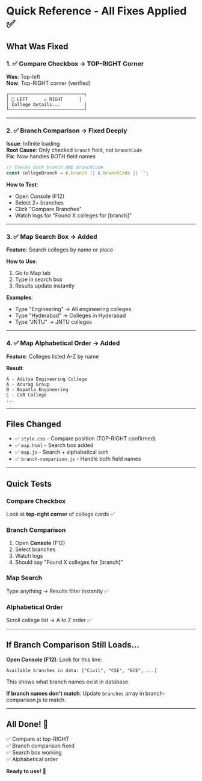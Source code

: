 # Quick Reference - All Fixes Applied ✅

## What Was Fixed

### 1. ✅ Compare Checkbox → TOP-RIGHT Corner
**Was**: Top-left  
**Now**: Top-RIGHT corner (verified)

```
┌────────────────────────────┐
│ 📍 LEFT      ☑️ RIGHT      │
│ College Details...         │
└────────────────────────────┘
```

---

### 2. ✅ Branch Comparison → Fixed Deeply
**Issue**: Infinite loading  
**Root Cause**: Only checked `branch` field, not `branchCode`  
**Fix**: Now handles BOTH field names

```javascript
// Checks both branch AND branchCode
const collegeBranch = c.branch || c.branchCode || '';
```

**How to Test**:
- Open Console (F12)
- Select 2+ branches
- Click "Compare Branches"
- Watch logs for "Found X colleges for [branch]"

---

### 3. ✅ Map Search Box → Added
**Feature**: Search colleges by name or place

**How to Use**:
1. Go to Map tab
2. Type in search box
3. Results update instantly

**Examples**:
- Type "Engineering" → All engineering colleges
- Type "Hyderabad" → Colleges in Hyderabad
- Type "JNTU" → JNTU colleges

---

### 4. ✅ Map Alphabetical Order → Added
**Feature**: Colleges listed A-Z by name

**Result**:
```
A - Aditya Engineering College
A - Anurag Group
B - Bapatla Engineering
C - CVR College
...
```

---

## Files Changed

- ✅ `style.css` - Compare position (TOP-RIGHT confirmed)
- ✅ `map.html` - Search box added
- ✅ `map.js` - Search + alphabetical sort
- ✅ `branch-comparison.js` - Handle both field names

---

## Quick Tests

### Compare Checkbox
Look at **top-right corner** of college cards ✅

### Branch Comparison
1. Open **Console** (F12)
2. Select branches
3. Watch logs
4. Should say "Found X colleges for [branch]"

### Map Search
Type anything → Results filter instantly ✅

### Alphabetical Order
Scroll college list → A to Z order ✅

---

## If Branch Comparison Still Loads...

**Open Console (F12)**:
Look for this line:
```
Available branches in data: ["Civil", "CSE", "ECE", ...]
```

This shows what branch names exist in database.

**If branch names don't match**:
Update `branches` array in branch-comparison.js to match.

---

## All Done! 🎉

✅ Compare at top-RIGHT  
✅ Branch comparison fixed  
✅ Search box working  
✅ Alphabetical order  

**Ready to use!** 🚀
